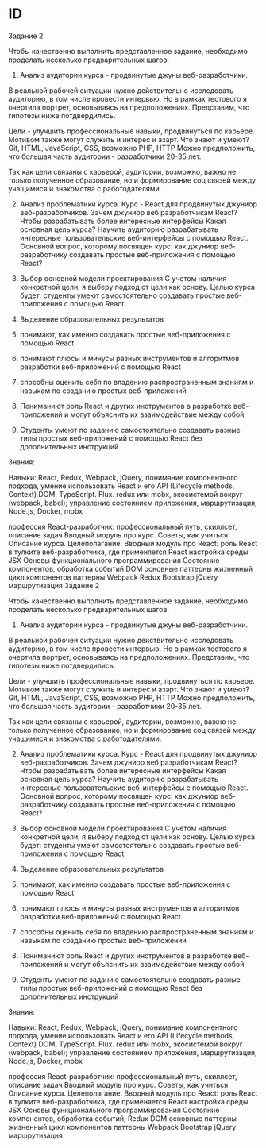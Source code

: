 # ID
Задание 2

Чтобы качественно выполнить представленное задание, необходимо проделать несколько предварительных шагов. 

1) Анализ аудитории курса - продвинутые джуны веб-разработчики. 

В реальной рабочей ситуации нужно действительно исследовать аудиторию, в том числе провести интервью. Но в рамках тестового я очертила портрет, основываясь на предположениях. Представим, что гипотезы ниже потдвердились.

Цели - улучшить профессиональные навыки, продвинуться по карьере. Мотивом также могут служить и интерес и азарт.
Что знают и умеют? Git, HTML, JavaScript, CSS, возможно PHP, HTTP
Можно предположить, что большая часть аудитории - разработчики 20-35 лет.

Так как цели связаны с карьерой, аудитории, возможно, важно не только полученное образование, но и формирование соц связей между учащимися и знакомства с работодателями.

2) Анализ проблематики курса.
Курс - React для продвинутых джуниор веб-разработчиков.
Зачем джуниор веб разработчикам React? Чтобы разрабатывать более интересные интерфейсы
Какая основная цель курса? Научить аудиторию разрабатывать интересные пользовательские веб-интерфейсы с помощью React.
Основной вопрос, которому посвящен курс: как джуниор веб-разработчику создавать простые веб-приложения с помощью React?

3) Выбор основной модели проектирования
С учетом наличия конкретной цели, я выберу подход от цели как основу.
Целью курса будет: студенты умеют самостоятельно создавать простые веб-приложения с помощью React. 

4) Выделение образовательных результатов

1) понимают, как именно создавать простые веб-приложения с помощью React
2) понимают плюсы и минусы разных инструментов и алгоритмов разработки веб-приложений с помощью React
3) способны оценить себя по владению распространенным знаниям и навыкам по созданию простых веб-приложений
4) Пониманиют роль React и других инструментов в разработке веб-приложений и могут объяснить их взаимодействие между собой
5) Студенты умеют по заданию самостоятельно создавать разные типы простых веб-приложений с помощью React без дополнительных инструкций


Знания: 
          
Навыки: React, Redux, Webpack, jQuery, понимание компонентного подхода, умение использовать React и его API (Lifecycle methods, Context) DOM, TypeScript. Flux.  redux или mobx, экосистемой вокруг (webpack, babel); управление состоянием приложения, маршрутизация, Node.js, Docker, mobx

профессия React-разработчик: профессиональный путь, скиллсет, описание задач 
Вводный модуль про курс. Советы, как учиться. Описание курса. Целеполагание.
Вводный модуль про React: роль React в тулките веб-разработчика, где применяется React
настройка среды
JSX
Основы функционального программирования
Состояние компонентов, обработка событий
DOM
основные паттерны
жизненный цикл компонентов
паттерны
Webpack
Redux
Bootstrap
jQuery
маршрутизация
Задание 2

Чтобы качественно выполнить представленное задание, необходимо проделать несколько предварительных шагов. 

1) Анализ аудитории курса - продвинутые джуны веб-разработчики. 

В реальной рабочей ситуации нужно действительно исследовать аудиторию, в том числе провести интервью. Но в рамках тестового я очертила портрет, основываясь на предположениях. Представим, что гипотезы ниже потдвердились.

Цели - улучшить профессиональные навыки, продвинуться по карьере. Мотивом также могут служить и интерес и азарт.
Что знают и умеют? Git, HTML, JavaScript, CSS, возможно PHP, HTTP
Можно предположить, что большая часть аудитории - разработчики 20-35 лет.

Так как цели связаны с карьерой, аудитории, возможно, важно не только полученное образование, но и формирование соц связей между учащимися и знакомства с работодателями.

2) Анализ проблематики курса.
Курс - React для продвинутых джуниор веб-разработчиков.
Зачем джуниор веб разработчикам React? Чтобы разрабатывать более интересные интерфейсы
Какая основная цель курса? Научить аудиторию разрабатывать интересные пользовательские веб-интерфейсы с помощью React.
Основной вопрос, которому посвящен курс: как джуниор веб-разработчику создавать простые веб-приложения с помощью React?

3) Выбор основной модели проектирования
С учетом наличия конкретной цели, я выберу подход от цели как основу.
Целью курса будет: студенты умеют самостоятельно создавать простые веб-приложения с помощью React. 

4) Выделение образовательных результатов

1) понимают, как именно создавать простые веб-приложения с помощью React
2) понимают плюсы и минусы разных инструментов и алгоритмов разработки веб-приложений с помощью React
3) способны оценить себя по владению распространенным знаниям и навыкам по созданию простых веб-приложений
4) Пониманиют роль React и других инструментов в разработке веб-приложений и могут объяснить их взаимодействие между собой
5) Студенты умеют по заданию самостоятельно создавать разные типы простых веб-приложений с помощью React без дополнительных инструкций


Знания: 
          
Навыки: React, Redux, Webpack, jQuery, понимание компонентного подхода, умение использовать React и его API (Lifecycle methods, Context) DOM, TypeScript. Flux.  redux или mobx, экосистемой вокруг (webpack, babel); управление состоянием приложения, маршрутизация, Node.js, Docker, mobx

профессия React-разработчик: профессиональный путь, скиллсет, описание задач 
Вводный модуль про курс. Советы, как учиться. Описание курса. Целеполагание.
Вводный модуль про React: роль React в тулките веб-разработчика, где применяется React
настройка среды
JSX
Основы функционального программирования
Состояние компонентов, обработка событий, Redux
DOM
основные паттерны
жизненный цикл компонентов
паттерны
Webpack
Bootstrap
jQuery
маршрутизация





